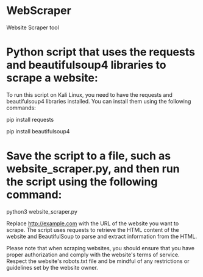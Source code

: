 # WebScraper
Website Scraper tool
# Python script that uses the requests and beautifulsoup4 libraries to scrape a website:
To run this script on Kali Linux, you need to have the requests and beautifulsoup4 libraries installed. You can install them using the following commands:


pip install requests



pip install beautifulsoup4


# Save the script to a file, such as website_scraper.py, and then run the script using the following command:


python3 website_scraper.py


Replace http://example.com with the URL of the website you want to scrape. The script uses requests to retrieve the HTML content of the website and BeautifulSoup to parse and extract information from the HTML.

Please note that when scraping websites, you should ensure that you have proper authorization and comply with the website's terms of service. Respect the website's robots.txt file and be mindful of any restrictions or guidelines set by the website owner.
